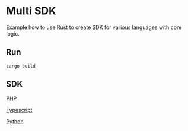 # Multi SDK

Example how to use Rust to create SDK for various languages with core logic.

## Run
```
cargo build
```

## SDK
[PHP](./sdk-php/Readme.md)

[Typescript](./sdk-typescript/Readme.md)

[Python](./sdk-python/Readme.md)